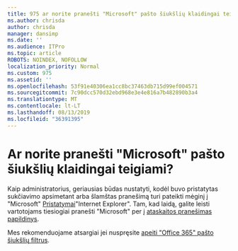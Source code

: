 ```yaml
---
title: 975 ar norite pranešti "Microsoft" pašto šiukšlių klaidingai teigiami?
ms.author: chrisda
author: chrisda
manager: dansimp
ms.date: ''
ms.audience: ITPro
ms.topic: article
ROBOTS: NOINDEX, NOFOLLOW
localization_priority: Normal
ms.custom: 975
ms.assetid: ''
ms.openlocfilehash: 53f91e40306ea1cc8bc37463db715d99ef004571
ms.sourcegitcommit: 7c90dcc570d32ebd968e3e4e816a7b482890b3a4
ms.translationtype: MT
ms.contentlocale: lt-LT
ms.lasthandoff: 08/13/2019
ms.locfileid: "36391395"
---
```

# <a name="would-you-like-to-report-a-spam-false-positive-to-microsoft"></a>Ar norite pranešti "Microsoft" pašto šiukšlių klaidingai teigiami?

Kaip administratorius, geriausias būdas nustatyti, kodėl buvo pristatytas sukčiavimo apsimetant arba šlamštas pranešimą turi pateikti mėginį į "Microsoft" [Pristatymai](https://protection.office.com/reportsubmission)"Internet Explorer". Tam, kad laidą, galite leisti vartotojams tiesiogiai pranešti "Microsoft" per į [ataskaitos pranešimas papildinys](https://appsource.microsoft.com/product/office/WA104381180?src=office&tab=Overview).

Mes rekomenduojame atsargiai jei nuspręsite [apeiti "Office 365" pašto šiukšlių filtrus](https://docs.microsoft.com/exchange/troubleshoot/antispam/cautions-against-bypassing-spam-filters).
